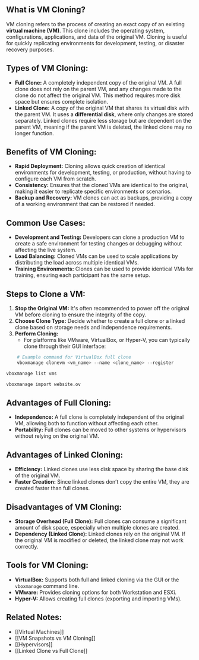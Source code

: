 ## What is VM Cloning?
VM cloning refers to the process of creating an exact copy of an existing **virtual machine (VM)**. This clone includes the operating system, configurations, applications, and data of the original VM. Cloning is useful for quickly replicating environments for development, testing, or disaster recovery purposes.

## Types of VM Cloning:
- **Full Clone:** A completely independent copy of the original VM. A full clone does not rely on the parent VM, and any changes made to the clone do not affect the original VM. This method requires more disk space but ensures complete isolation.
- **Linked Clone:** A copy of the original VM that shares its virtual disk with the parent VM. It uses a **differential disk**, where only changes are stored separately. Linked clones require less storage but are dependent on the parent VM, meaning if the parent VM is deleted, the linked clone may no longer function.

## Benefits of VM Cloning:
- **Rapid Deployment:** Cloning allows quick creation of identical environments for development, testing, or production, without having to configure each VM from scratch.
- **Consistency:** Ensures that the cloned VMs are identical to the original, making it easier to replicate specific environments or scenarios.
- **Backup and Recovery:** VM clones can act as backups, providing a copy of a working environment that can be restored if needed.

## Common Use Cases:
- **Development and Testing:** Developers can clone a production VM to create a safe environment for testing changes or debugging without affecting the live system.
- **Load Balancing:** Cloned VMs can be used to scale applications by distributing the load across multiple identical VMs.
- **Training Environments:** Clones can be used to provide identical VMs for training, ensuring each participant has the same setup.

## Steps to Clone a VM:
1. **Stop the Original VM:** It's often recommended to power off the original VM before cloning to ensure the integrity of the copy.
2. **Choose Clone Type:** Decide whether to create a full clone or a linked clone based on storage needs and independence requirements.
3. **Perform Cloning:**
    - For platforms like VMware, VirtualBox, or Hyper-V, you can typically clone through their GUI interface:
```bash
    # Example command for VirtualBox full clone
    vboxmanage clonevm <vm_name> --name <clone_name> --register
```

```bash
vboxmanage list vms
```
```bash
vboxmanage import website.ov
```
## Advantages of Full Cloning:
- **Independence:** A full clone is completely independent of the original VM, allowing both to function without affecting each other.
- **Portability:** Full clones can be moved to other systems or hypervisors without relying on the original VM.

## Advantages of Linked Cloning:
- **Efficiency:** Linked clones use less disk space by sharing the base disk of the original VM.
- **Faster Creation:** Since linked clones don’t copy the entire VM, they are created faster than full clones.

## Disadvantages of VM Cloning:
- **Storage Overhead (Full Clone):** Full clones can consume a significant amount of disk space, especially when multiple clones are created.
- **Dependency (Linked Clone):** Linked clones rely on the original VM. If the original VM is modified or deleted, the linked clone may not work correctly.
  
## Tools for VM Cloning:
- **VirtualBox:** Supports both full and linked cloning via the GUI or the `vboxmanage` command line.
- **VMware:** Provides cloning options for both Workstation and ESXi.
- **Hyper-V:** Allows creating full clones (exporting and importing VMs).
  
## Related Notes:
- [[Virtual Machines]]
- [[VM Snapshots vs VM Cloning]]
- [[Hypervisors]]
- [[Linked Clone vs Full Clone]]
